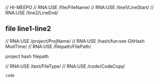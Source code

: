 // HI-MEEPO
// RNA:USE /file/FileName/
// RNA:USE /line1/LineStart/
// RNA:USE /line2/LineEnd/
## file line1-line2

// RNA:USE /project/ProjName/
// RNA:USE /hash/fun:see GitHash ModTime/
// RNA:USE /filepath/FilePath/

project hash
filepath

// RNA:USE /text/FileType/
// RNA:USE /code/CodeCopy/
```text
code
```
